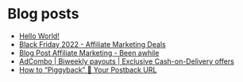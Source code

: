 # Blog posts
<!-- BLOG-POST-LIST:START -->
- [Hello World!](https://afflift.com/f/threads/hello-world.9985/)
- [Black Friday 2022 - Affiliate Marketing Deals](https://afflift.com/f/threads/black-friday-2022-affiliate-marketing-deals.9962/)
- [Blog Post Affiliate Marketing - Been awhile](https://afflift.com/f/threads/blog-post-affiliate-marketing-been-awhile.9975/)
- [AdCombo | Biweekly payouts | Exclusive Cash-on-Delivery offers](https://afflift.com/f/threads/adcombo-biweekly-payouts-exclusive-cash-on-delivery-offers.3509/)
- [How to “Piggyback” 🐷 Your Postback URL](https://afflift.com/f/threads/how-to-%E2%80%9Cpiggyback%E2%80%9D-%F0%9F%90%B7-your-postback-url.9986/)
<!-- BLOG-POST-LIST:END -->

